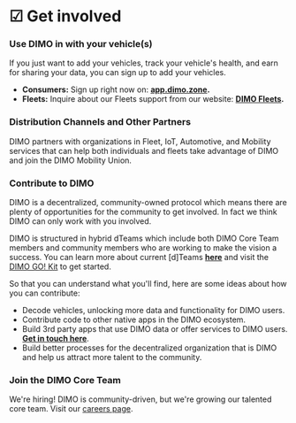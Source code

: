 # ☑ Get involved

### Use DIMO in with your vehicle(s)

If you just want to add your vehicles, track your vehicle's health, and earn for sharing your data, you can sign up to add your vehicles.

* **Consumers:** Sign up right now on: [**app.dimo.zone**](https://app.dimo.zone)**.**
* **Fleets:** Inquire about our Fleets support from our website: [**DIMO Fleets**](https://dimo.zone/fleets/)**.**

### Distribution Channels and Other Partners

DIMO partners with organizations in Fleet, IoT, Automotive, and Mobility services that can help both individuals and fleets take advantage of DIMO and join the DIMO Mobility Union.

### Contribute to DIMO

DIMO is a decentralized, community-owned protocol which means there are plenty of opportunities for the community to get involved. In fact we think DIMO can only work with you involved.&#x20;

DIMO is structured in hybrid dTeams which include both DIMO Core Team members and community members who are working to make the vision a success. You can learn more about current \[d]Teams [**here**](../governance/d-teams.md) and visit the [DIMO GO! Kit](https://docs.dimo.zone/dimo-go-kit/) to get started.

So that you can understand what you'll find, here are some ideas about how you can contribute:

* Decode vehicles, unlocking more data and functionality for DIMO users.
* Contribute code to other native apps in the DIMO ecosystem.
* Build 3rd party apps that use DIMO data or offer services to DIMO users. [**Get in touch here**](https://dimo.zone/developers/).
* Build better processes for the decentralized organization that is DIMO and help us attract more talent to the community.

### Join the DIMO Core Team

We're hiring! DIMO is community-driven, but we're growing our talented core team. Visit our [careers page](https://jobs.lever.co/DIMO).&#x20;
